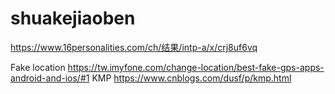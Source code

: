 # shuakejiaoben

https://www.16personalities.com/ch/结果/intp-a/x/crj8uf6vq

Fake location https://tw.imyfone.com/change-location/best-fake-gps-apps-android-and-ios/#1
KMP https://www.cnblogs.com/dusf/p/kmp.html
